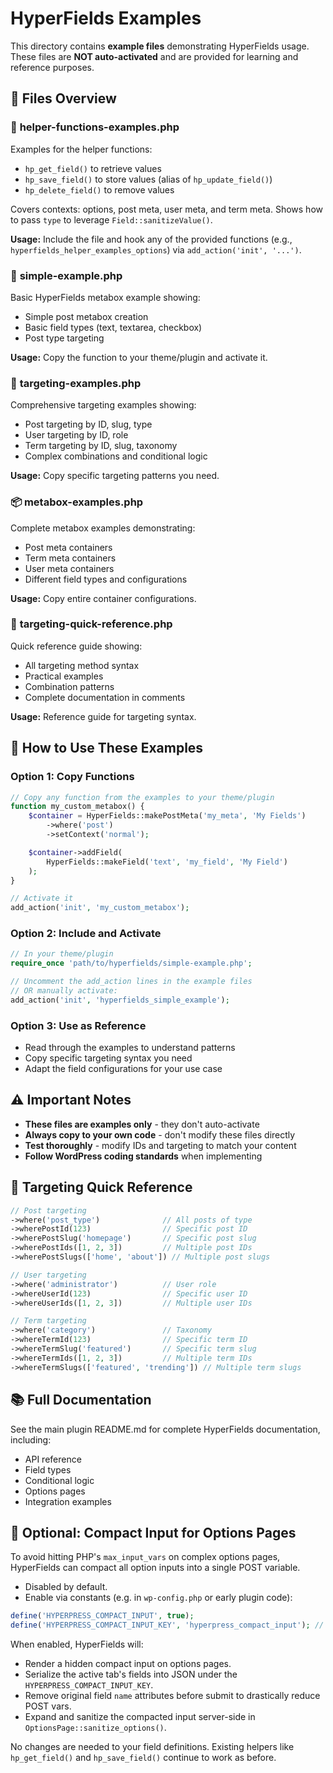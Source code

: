 # HyperFields Examples

This directory contains **example files** demonstrating HyperFields usage. These files are **NOT auto-activated** and are provided for learning and reference purposes.

## 📁 Files Overview

### 🧰 **helper-functions-examples.php**
Examples for the helper functions:
- `hp_get_field()` to retrieve values
- `hp_save_field()` to store values (alias of `hp_update_field()`)
- `hp_delete_field()` to remove values

Covers contexts: options, post meta, user meta, and term meta. Shows how to pass `type` to leverage `Field::sanitizeValue()`.

**Usage:** Include the file and hook any of the provided functions (e.g., `hyperfields_helper_examples_options`) via `add_action('init', '...')`.

### 🚀 **simple-example.php**
Basic HyperFields metabox example showing:
- Simple post metabox creation
- Basic field types (text, textarea, checkbox)
- Post type targeting

**Usage:** Copy the function to your theme/plugin and activate it.

### 🎯 **targeting-examples.php**
Comprehensive targeting examples showing:
- Post targeting by ID, slug, type
- User targeting by ID, role
- Term targeting by ID, slug, taxonomy
- Complex combinations and conditional logic

**Usage:** Copy specific targeting patterns you need.

### 📦 **metabox-examples.php**
Complete metabox examples demonstrating:
- Post meta containers
- Term meta containers
- User meta containers
- Different field types and configurations

**Usage:** Copy entire container configurations.

### 📖 **targeting-quick-reference.php**
Quick reference guide showing:
- All targeting method syntax
- Practical examples
- Combination patterns
- Complete documentation in comments

**Usage:** Reference guide for targeting syntax.

## 🔧 How to Use These Examples

### Option 1: Copy Functions
```php
// Copy any function from the examples to your theme/plugin
function my_custom_metabox() {
    $container = HyperFields::makePostMeta('my_meta', 'My Fields')
        ->where('post')
        ->setContext('normal');

    $container->addField(
        HyperFields::makeField('text', 'my_field', 'My Field')
    );
}

// Activate it
add_action('init', 'my_custom_metabox');
```

### Option 2: Include and Activate
```php
// In your theme/plugin
require_once 'path/to/hyperfields/simple-example.php';

// Uncomment the add_action lines in the example files
// OR manually activate:
add_action('init', 'hyperfields_simple_example');
```

### Option 3: Use as Reference
- Read through the examples to understand patterns
- Copy specific targeting syntax you need
- Adapt the field configurations for your use case

## ⚠️ Important Notes

- **These files are examples only** - they don't auto-activate
- **Always copy to your own code** - don't modify these files directly
- **Test thoroughly** - modify IDs and targeting to match your content
- **Follow WordPress coding standards** when implementing

## 🎯 Targeting Quick Reference

```php
// Post targeting
->where('post_type')              // All posts of type
->wherePostId(123)                // Specific post ID
->wherePostSlug('homepage')       // Specific post slug
->wherePostIds([1, 2, 3])         // Multiple post IDs
->wherePostSlugs(['home', 'about']) // Multiple post slugs

// User targeting
->where('administrator')          // User role
->whereUserId(123)                // Specific user ID
->whereUserIds([1, 2, 3])         // Multiple user IDs

// Term targeting
->where('category')               // Taxonomy
->whereTermId(123)                // Specific term ID
->whereTermSlug('featured')       // Specific term slug
->whereTermIds([1, 2, 3])         // Multiple term IDs
->whereTermSlugs(['featured', 'trending']) // Multiple term slugs
```

## 📚 Full Documentation

See the main plugin README.md for complete HyperFields documentation, including:
- API reference
- Field types
- Conditional logic
- Options pages
- Integration examples

## 🚧 Optional: Compact Input for Options Pages

To avoid hitting PHP's `max_input_vars` on complex options pages, HyperFields can compact all option inputs into a single POST variable.

- Disabled by default.
- Enable via constants (e.g. in `wp-config.php` or early plugin code):

```php
define('HYPERPRESS_COMPACT_INPUT', true);
define('HYPERPRESS_COMPACT_INPUT_KEY', 'hyperpress_compact_input'); // optional, default shown
```

When enabled, HyperFields will:
- Render a hidden compact input on options pages.
- Serialize the active tab's fields into JSON under the `HYPERPRESS_COMPACT_INPUT_KEY`.
- Remove original field `name` attributes before submit to drastically reduce POST vars.
- Expand and sanitize the compacted input server-side in `OptionsPage::sanitize_options()`.

No changes are needed to your field definitions. Existing helpers like `hp_get_field()` and `hp_save_field()` continue to work as before.
